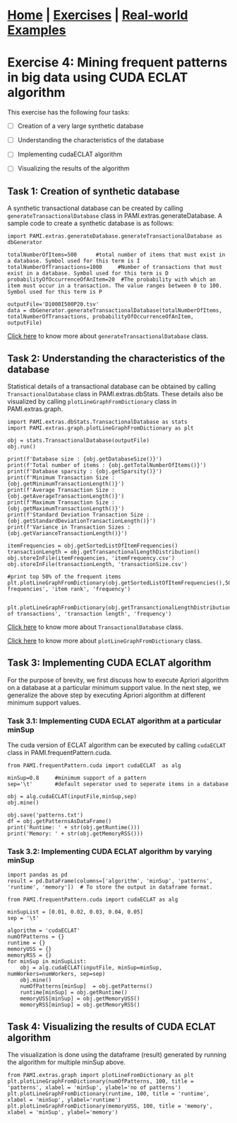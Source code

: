 # **[Home](../index.html) | [Exercises](../exercises.html) | [Real-world Examples](../examples.html)**

# Exercise 4: Mining frequent patterns in big data using CUDA ECLAT algorithm

This exercise has the following four tasks:

- [ ] Creation of a very large synthetic database
- [ ] Understanding the characteristics of the database
- [ ] Implementing cudaECLAT algorithm
- [ ] Visualizing the results of the algorithm


## Task 1: Creation of synthetic database

A synthetic transactional database can be created by calling `generateTransactionalDatabase` class in PAMI.extras.generateDatabase. 
A sample code to create a synthetic database is as follows:

    import PAMI.extras.generateDatabase.generateTransactionalDatabase as dbGenerator

    totalNumberOfItems=500      #total number of items that must exist in a database. Symbol used for this term is I
    totalNumberOfTransactions=1000     #Number of transactions that must exist in a database. Symbol used for this term is D
    probabilityOfOccurrenceOfAnItem=20  #The probability with which an item must occur in a transaction. The value ranges between 0 to 100. Symbol used for this term is P 

    outputFile='D1000I500P20.tsv'
    data = dbGenerator.generateTransactionalDatabase(totalNumberOfItems, totalNumberOfTransactions, probabilityOfOccurrenceOfAnItem, outputFile)


[Click here](../createTransactionalDatabase.html) to know more about `generateTransactionalDatabase` class.

## Task 2: Understanding the characteristics of the database

 Statistical details of a transactional database can be obtained by calling `TransactionalDatabase` class in PAMI.extras.dbStats.
 These details also be visualized by calling `plotLineGraphFromDictionary` class in  PAMI.extras.graph.

    import PAMI.extras.dbStats.TransactionalDatabase as stats
    import PAMI.extras.graph.plotLineGraphFromDictionary as plt 
            
    obj = stats.TransactionalDatabase(outputFile) 
    obj.run()
  
    print(f'Database size : {obj.getDatabaseSize()}')
    print(f'Total number of items : {obj.getTotalNumberOfItems()}')
    print(f'Database sparsity : {obj.getSparsity()}')
    print(f'Minimum Transaction Size : {obj.getMinimumTransactionLength()}')
    print(f'Average Transaction Size : {obj.getAverageTransactionLength()}')
    print(f'Maximum Transaction Size : {obj.getMaximumTransactionLength()}')
    print(f'Standard Deviation Transaction Size : {obj.getStandardDeviationTransactionLength()}')
    print(f'Variance in Transaction Sizes : {obj.getVarianceTransactionLength()}')
    
    itemFrequencies = obj.getSortedListOfItemFrequencies()
    transactionLength = obj.getTransanctionalLengthDistribution()
    obj.storeInFile(itemFrequencies, 'itemFrequency.csv')
    obj.storeInFile(transactionLength, 'transactionSize.csv')

    #print top 50% of the frequent items
    plt.plotLineGraphFromDictionary(obj.getSortedListOfItemFrequencies(),50,'item frequencies', 'item rank', 'frequency')

    
    plt.plotLineGraphFromDictionary(obj.getTransanctionalLengthDistribution(),100,'distribution of transactions', 'transaction length', 'frequency') 

[Click here](../transactionalDatabaseStats.html) to know more about `TransactionalDatabase` class.

[Click here](../basicPlots.html) to know more about `plotLineGraphFromDictionary` class.

## Task 3:  Implementing CUDA ECLAT algorithm
For the purpose of brevity, we first discuss how to execute Apriori algorithm on a database at a particular minimum support value. 
In the next step, we generalize the above step by executing Apriori algorithm at different minimum support values.

### Task 3.1: Implementing CUDA ECLAT algorithm at a particular minSup
 
The cuda version of ECLAT algorithm can be executed by calling `cudaECLAT` class in  PAMI.frequentPattern.cuda. 

    from PAMI.frequentPattern.cuda import cudaECLAT  as alg
          
    minSup=0.8     #minimum support of a pattern
    sep='\t'       #default seperator used to seperate items in a database

    obj = alg.cudaECLAT(inputFile,minSup,sep)
    obj.mine()

    obj.save('patterns.txt')
    df = obj.getPatternsAsDataFrame()
    print('Runtime: ' + str(obj.getRuntime()))
    print('Memory: ' + str(obj.getMemoryRSS()))

### Task 3.2: Implementing CUDA ECLAT algorithm by varying minSup

    import pandas as pd
    result = pd.DataFrame(columns=['algorithm', 'minSup', 'patterns', 'runtime', 'memory'])  # To store the output in dataframe format.

    from PAMI.frequentPattern.cuda import cudaECLAT as alg
    
    minSupList = [0.01, 0.02, 0.03, 0.04, 0.05]
    sep = '\t'
    
    algorithm = 'cudaECLAT'
    numOfPatterns = {}
    runtime = {}
    memoryUSS = {}
    memoryRSS = {}
    for minSup in minSupList:
        obj = alg.cudaECLAT(inputFile, minSup=minSup, numWorkers=numWorkers, sep=sep)
        obj.mine()
        numOfPatterns[minSup]  = obj.getPatterns()
        runtime[minSup] = obj.getRuntime()
        memoryUSS[minSup] = obj.getMemoryUSS()
        memoryRSS[minSup] = obj.getMemoryRSS()

## Task 4: Visualizing the results of CUDA ECLAT algorithm

The visualization is done using the dataframe (result) generated by running the algorithm for multiple minSup above.

    from PAMI.extras.graph import plotLineFromDictionary as plt
    plt.plotLineGraphFromDictionary(numOfPatterns, 100, title = 'patterns', xlabel = 'minSup', ylabel='no of patterns')
    plt.plotLineGraphFromDictionary(runtime, 100, title = 'runtime', xlabel = 'minSup', ylabel='runtime')
    plt.plotLineGraphFromDictionary(memoryUSS, 100, title = 'memory', xlabel = 'minSup', ylabel='memory')